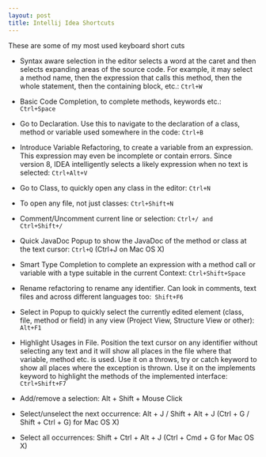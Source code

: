 ```yaml
---
layout: post
title: Intellij Idea Shortcuts
---
```


These are some of my most used keyboard short cuts

- Syntax aware selection in the editor selects a word at the caret and then selects expanding areas of the source code. For example, it may select a method name, then the expression that calls this method, then the whole statement, then the containing block, etc.: `Ctrl+W`

- Basic Code Completion, to complete methods, keywords etc.:` Ctrl+Space`

- Go to Declaration. Use this to navigate to the declaration of a class, method or variable used somewhere in the code: `Ctrl+B`

- Introduce Variable Refactoring, to create a variable from an expression. This expression may even be incomplete or contain errors. Since version 8, IDEA intelligently selects a likely expression when no text is selected: `Ctrl+Alt+V`

- Go to Class, to quickly open any class in the editor: `Ctrl+N`

- To open any file, not just classes: `Ctrl+Shift+N`

- Comment/Uncomment current line or selection: `Ctrl+/ and Ctrl+Shift+/`

- Quick JavaDoc Popup to show the JavaDoc of the method or class at the text cursor: `Ctrl+Q` (Ctrl+J on Mac OS X)

- Smart Type Completion to complete an expression with a method call or variable with a type suitable in the current Context: `Ctrl+Shift+Space`

- Rename refactoring to rename any identifier. Can look in comments, text files and across different languages too:` Shift+F6`

- Select in Popup to quickly select the currently edited element (class, file, method or field) in any view (Project View, Structure View or other): `Alt+F1`

- Highlight Usages in File. Position the text cursor on any identifier without selecting any text and it will show all places in the file where that variable, method etc. is used. Use it on a throws, try or catch keyword to show all places where the exception is thrown. Use it on the implements keyword to highlight the methods of the implemented interface:` Ctrl+Shift+F7`

- Add/remove a selection: Alt + Shift + Mouse Click

- Select/unselect the next occurrence: Alt + J / Shift + Alt + J (Ctrl + G / Shift + Ctrl + G) for Mac OS X)

- Select all occurrences: Shift + Ctrl + Alt + J (Ctrl + Cmd + G for Mac OS X)